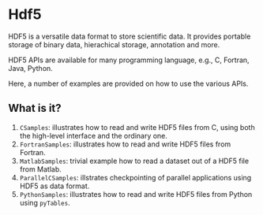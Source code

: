 # Hdf5
HDF5 is a versatile data format to store scientific data.  It provides
portable storage of binary data, hierachical storage, annotation and more.

HDF5 APIs are available for many programming language, e.g., C, Fortran,
Java, Python.

Here, a number of examples are provided on how to use the various APIs.

## What is it?
1. `CSamples`: illustrates how to read and write HDF5 files from C, using
    both the high-level interface and the ordinary one.
1. `FortranSamples`: illustrates how to read and write HDF5 files from
    Fortran.
1. `MatlabSamples`: trivial example how to read a dataset out of a HDF5
    file from Matlab.
1. `ParallelCSamples`: illstrates checkpointing of parallel applications
    using HDF5 as data format.
1. `PythonSamples`: illustrates how to read and write HDF5 files from
    Python using `pyTables`.
